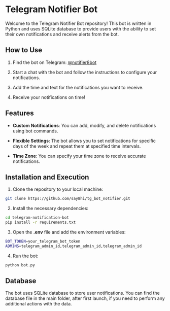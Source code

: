# Telegram Notifier Bot

Welcome to the Telegram Notifier Bot repository! This bot is written in Python and uses SQLite database to provide users with the ability to set their own notifications and receive alerts from the bot.

## How to Use

1. Find the bot on Telegram: [@notifier8bot](https://t.me/notifier8bot)

2. Start a chat with the bot and follow the instructions to configure your notifications.

3. Add the time and text for the notifications you want to receive.

4. Receive your notifications on time!

## Features

- **Custom Notifications**: You can add, modify, and delete notifications using bot commands.

- **Flexible Settings**: The bot allows you to set notifications for specific days of the week and repeat them at specified time intervals.

- **Time Zone**: You can specify your time zone to receive accurate notifications.

## Installation and Execution

1. Clone the repository to your local machine:

```bash
git clone https://github.com/say8hi/tg_bot_notifier.git
```
2. Install the necessary dependencies:
```bash
cd telegram-notification-bot
pip install -r requirements.txt
```
3. Open the **.env** file and add the environment variables:
```bash
BOT_TOKEN=your_telegram_bot_token
ADMINS=telegram_admin_id,telegram_admin_id,telegram_admin_id
```
4. Run the bot:
```bash
python bot.py
```

## Database

The bot uses SQLite database to store user notifications. You can find the database file in the main folder, after first launch, if you need to perform any additional actions with the data.